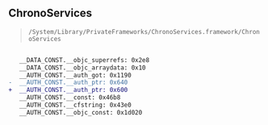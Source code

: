 ## ChronoServices

> `/System/Library/PrivateFrameworks/ChronoServices.framework/ChronoServices`

```diff

   __DATA_CONST.__objc_superrefs: 0x2e8
   __DATA_CONST.__objc_arraydata: 0x10
   __AUTH_CONST.__auth_got: 0x1190
-  __AUTH_CONST.__auth_ptr: 0x640
+  __AUTH_CONST.__auth_ptr: 0x600
   __AUTH_CONST.__const: 0x46b8
   __AUTH_CONST.__cfstring: 0x43e0
   __AUTH_CONST.__objc_const: 0x1d020

```
